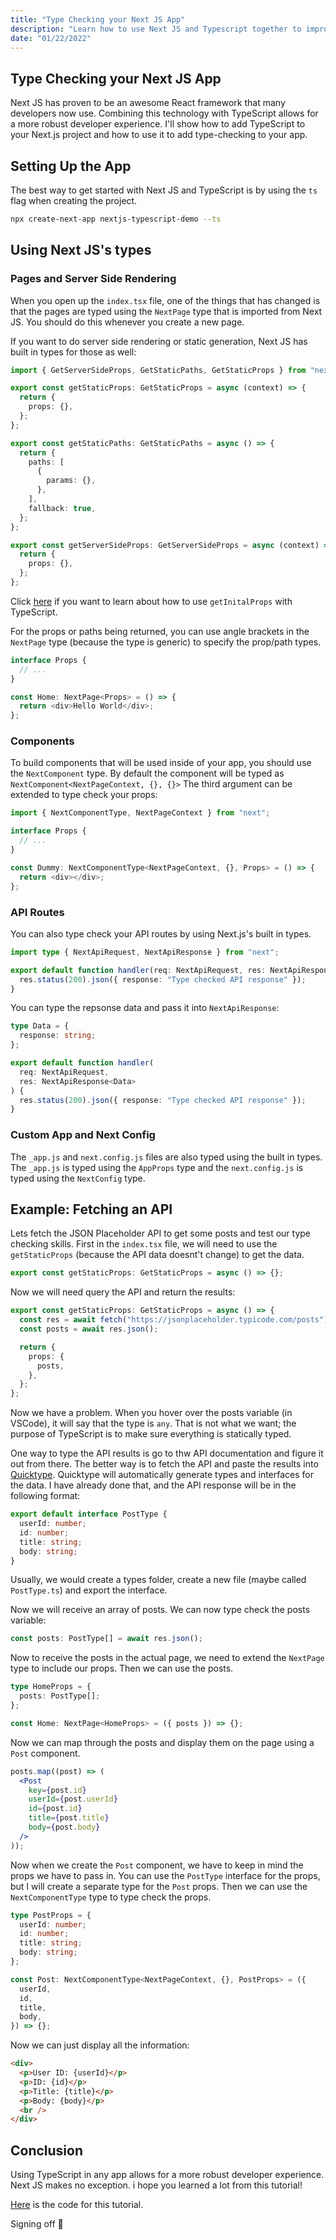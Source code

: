 ```yaml
---
title: "Type Checking your Next JS App"
description: "Learn how to use Next JS and Typescript together to improve your DX."
date: "01/22/2022"
---
```


## Type Checking your Next JS App

Next JS has proven to be an awesome React framework that many developers now use. Combining this technology with TypeScript allows for a more robust developer experience. I'll show how to add TypeScript to your Next.js project and how to use it to add type-checking to your app.

## Setting Up the App

The best way to get started with Next JS and TypeScript is by using the `ts` flag when creating the project.

```bash
npx create-next-app nextjs-typescript-demo --ts
```

## Using Next JS's types

### Pages and Server Side Rendering

When you open up the `index.tsx` file, one of the things that has changed is that the pages are typed using the `NextPage` type that is imported from Next JS. You should do this whenever you create a new page.

If you want to do server side rendering or static generation, Next JS has built in types for those as well:

```ts
import { GetServerSideProps, GetStaticPaths, GetStaticProps } from "next";

export const getStaticProps: GetStaticProps = async (context) => {
  return {
    props: {},
  };
};

export const getStaticPaths: GetStaticPaths = async () => {
  return {
    paths: [
      {
        params: {},
      },
    ],
    fallback: true,
  };
};

export const getServerSideProps: GetServerSideProps = async (context) => {
  return {
    props: {},
  };
};
```

Click [here](https://nextjs.org/docs/api-reference/data-fetching/get-initial-props#typescript) if you want to learn about how to use `getInitalProps` with TypeScript.

For the props or paths being returned, you can use angle brackets in the `NextPage` type (because the type is generic) to specify the prop/path types.

```ts
interface Props {
  // ...
}

const Home: NextPage<Props> = () => {
  return <div>Hello World</div>;
};
```

### Components

To build components that will be used inside of your app, you should use the `NextComponent` type. By default the component will be typed as `NextComponent<NextPageContext, {}, {}>` The third argument can be extended to type check your props:

```ts
import { NextComponentType, NextPageContext } from "next";

interface Props {
  // ...
}

const Dummy: NextComponentType<NextPageContext, {}, Props> = () => {
  return <div></div>;
};
```

### API Routes

You can also type check your API routes by using Next.js's built in types.

```ts
import type { NextApiRequest, NextApiResponse } from "next";

export default function handler(req: NextApiRequest, res: NextApiResponse) {
  res.status(200).json({ response: "Type checked API response" });
}
```

You can type the repsonse data and pass it into `NextApiResponse`:

```ts
type Data = {
  response: string;
};

export default function handler(
  req: NextApiRequest,
  res: NextApiResponse<Data>
) {
  res.status(200).json({ response: "Type checked API response" });
}
```

### Custom App and Next Config

The `_app.js` and `next.config.js` files are also typed using the built in types. The `_app.js` is typed using the `AppProps` type and the `next.config.js` is typed using the `NextConfig` type.

## Example: Fetching an API

Lets fetch the JSON Placeholder API to get some posts and test our type checking skills. First in the `index.tsx` file, we will need to use the `getStaticProps` (because the API data doesnt't change) to get the data.

```ts
export const getStaticProps: GetStaticProps = async () => {};
```

Now we will need query the API and return the results:

```ts
export const getStaticProps: GetStaticProps = async () => {
  const res = await fetch("https://jsonplaceholder.typicode.com/posts");
  const posts = await res.json();

  return {
    props: {
      posts,
    },
  };
};
```

Now we have a problem. When you hover over the posts variable (in VSCode), it will say that the type is `any`. That is not what we want; the purpose of TypeScript is to make sure everything is statically typed.

One way to type the API results is go to thw API documentation and figure it out from there. The better way is to fetch the API and paste the results into [Quicktype](https://app.quicktype.io/). Quicktype will automatically generate types and interfaces for the data. I have already done that, and the API response will be in the following format:

```ts
export default interface PostType {
  userId: number;
  id: number;
  title: string;
  body: string;
}
```

Usually, we would create a types folder, create a new file (maybe called `PostType.ts`) and export the interface.

Now we will receive an array of posts. We can now type check the posts variable:

```ts
const posts: PostType[] = await res.json();
```

Now to receive the posts in the actual page, we need to extend the `NextPage` type to include our props. Then we can use the posts.

```ts
type HomeProps = {
  posts: PostType[];
};

const Home: NextPage<HomeProps> = ({ posts }) => {};
```

Now we can map through the posts and display them on the page using a `Post` component.

```jsx
posts.map((post) => (
  <Post
    key={post.id}
    userId={post.userId}
    id={post.id}
    title={post.title}
    body={post.body}
  />
));
```

Now when we create the `Post` component, we have to keep in mind the props we have to pass in. You can use the `PostType` interface for the props, but I will create a separate type for the `Post` props. Then we can use the `NextComponentType` type to type check the props.

```ts
type PostProps = {
  userId: number;
  id: number;
  title: string;
  body: string;
};

const Post: NextComponentType<NextPageContext, {}, PostProps> = ({
  userId,
  id,
  title,
  body,
}) => {};
```

Now we can just display all the information:

```html
<div>
  <p>User ID: {userId}</p>
  <p>ID: {id}</p>
  <p>Title: {title}</p>
  <p>Body: {body}</p>
  <br />
</div>
```

## Conclusion

Using TypeScript in any app allows for a more robust developer experience. Next JS makes no exception. i hope you learned a lot from this tutorial!

[Here](https://github.com/rkazi103/nextjs-typescript-demo) is the code for this tutorial.

Signing off 👋
